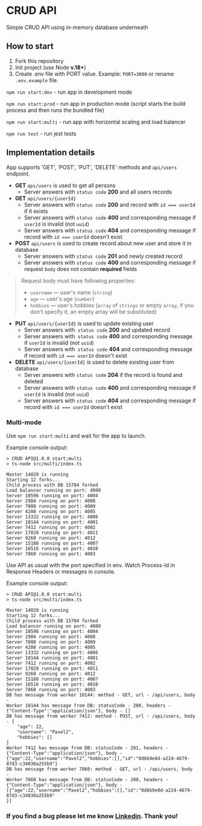 # CRUD API
Simple CRUD API using in-memory database underneath

## How to start
1. Fork this repository
2. Init project (use Node **v.18+**)
3. Create .env file with PORT value. Example: `PORT=3000` or rename `.env.example` file.

`npm run start:dev` - run app in development mode

`npm run start:prod` - run app in production mode (script starts the build process and then runs the bundled file)

`npm run start:multi` - run app with horizontal scaling and load balancer

`npm run test` - run jest tests

## Implementation details
App supports 'GET', 'POST', 'PUT', 'DELETE' methods and `api/users` endpoint.

- **GET** `api/users` is used to get all persons
    - Server answers with `status code` **200** and all users records
- **GET** `api/users/{userId}` 
    - Server answers with `status code` **200** and record with `id === userId` if it exists
    - Server answers with `status code` **400** and corresponding message if `userId` is invalid (not `uuid`)
    - Server answers with `status code` **404** and corresponding message if record with `id === userId` doesn't exist
- **POST** `api/users` is used to create record about new user and store it in database
    - Server answers with `status code` **201** and newly created record
    - Server answers with `status code` **400** and corresponding message if request `body` does not contain **required** fields
> Request body must have following properties:
>    - `username` — user's name (`string`)
>    - `age` — user's age (`number`)
>    - `hobbies` — user's hobbies (`array` of `strings` or empty `array`, if you don't specify it, an empty array will be substituted)
- **PUT** `api/users/{userId}` is used to update existing user
    - Server answers with` status code` **200** and updated record
    - Server answers with` status code` **400** and corresponding message if `userId` is invalid (not `uuid`)
    - Server answers with` status code` **404** and corresponding message if record with `id === userId` doesn't exist
- **DELETE** `api/users/{userId}` is used to delete existing user from database
    - Server answers with `status code` **204** if the record is found and deleted
    - Server answers with `status code` **400** and corresponding message if `userId` is invalid (not `uuid`)
    - Server answers with `status code` **404** and corresponding message if record with `id === userId` doesn't exist

### Multi-mode
Use `npm run start:multi` and wait for the app to launch.

Example console output:
```
> CRUD API@1.0.0 start:multi
> ts-node src/multi/index.ts

Master 14020 is running
Starting 12 forks...
Child process with DB 15704 forked
Load balancer running on port: 4000
Server 10596 running on port: 4004
Server 2984 running on port: 4008
Server 7008 running on port: 4009
Server 4208 running on port: 4005
Server 13332 running on port: 4006
Server 10144 running on port: 4001
Server 7412 running on port: 4002
Server 17028 running on port: 4011
Server 9260 running on port: 4012
Server 15188 running on port: 4007
Server 16516 running on port: 4010
Server 7860 running on port: 4003
```

Use API as usual with the port specified in env. Watch Process-Id in Response Headers or messages in console.

Example console output:
```
> CRUD API@1.0.0 start:multi
> ts-node src/multi/index.ts

Master 14020 is running
Starting 12 forks...
Child process with DB 15704 forked
Load balancer running on port: 4000
Server 10596 running on port: 4004
Server 2984 running on port: 4008
Server 7008 running on port: 4009
Server 4208 running on port: 4005
Server 13332 running on port: 4006
Server 10144 running on port: 4001
Server 7412 running on port: 4002
Server 17028 running on port: 4011
Server 9260 running on port: 4012
Server 15188 running on port: 4007
Server 16516 running on port: 4010
Server 7860 running on port: 4003
DB has message from worker 10144: method - GET, url - /api/users, body -
Worker 10144 has message from DB: statusCode - 200, headers - {"Content-Type":"application/json"}, body - []
DB has message from worker 7412: method - POST, url - /api/users, body - {
    "age": 22,
    "username": "Pavel2",
    "hobbies": []
}
Worker 7412 has message from DB: statusCode - 201, headers - {"Content-Type":"application/json"}, body - {"age":22,"username":"Pavel2","hobbies":[],"id":"0d6b9e8d-a224-4679-87d3-c34030a255b9"}
DB has message from worker 7860: method - GET, url - /api/users, body -
Worker 7860 has message from DB: statusCode - 200, headers - {"Content-Type":"application/json"}, body - [{"age":22,"username":"Pavel2","hobbies":[],"id":"0d6b9e8d-a224-4679-87d3-c34030a255b9"
}]
```

### If you find a bug please let me know [Linkedin](https://www.linkedin.com/in/sergey-sudakov-dev/). Thank you!
